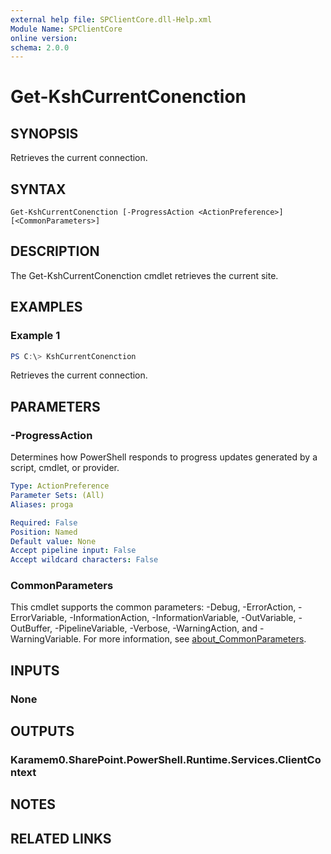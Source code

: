 ```yaml
---
external help file: SPClientCore.dll-Help.xml
Module Name: SPClientCore
online version:
schema: 2.0.0
---
```


# Get-KshCurrentConenction

## SYNOPSIS
Retrieves the current connection.

## SYNTAX

```
Get-KshCurrentConenction [-ProgressAction <ActionPreference>] [<CommonParameters>]
```

## DESCRIPTION
The Get-KshCurrentConenction cmdlet retrieves the current site.

## EXAMPLES

### Example 1
```powershell
PS C:\> KshCurrentConenction
```

Retrieves the current connection.

## PARAMETERS

### -ProgressAction
Determines how PowerShell responds to progress updates generated by a script, cmdlet, or provider.

```yaml
Type: ActionPreference
Parameter Sets: (All)
Aliases: proga

Required: False
Position: Named
Default value: None
Accept pipeline input: False
Accept wildcard characters: False
```

### CommonParameters
This cmdlet supports the common parameters: -Debug, -ErrorAction, -ErrorVariable, -InformationAction, -InformationVariable, -OutVariable, -OutBuffer, -PipelineVariable, -Verbose, -WarningAction, and -WarningVariable. For more information, see [about_CommonParameters](http://go.microsoft.com/fwlink/?LinkID=113216).

## INPUTS

### None

## OUTPUTS

### Karamem0.SharePoint.PowerShell.Runtime.Services.ClientContext

## NOTES

## RELATED LINKS

